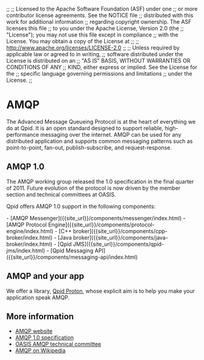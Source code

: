 ;;
;; Licensed to the Apache Software Foundation (ASF) under one
;; or more contributor license agreements.  See the NOTICE file
;; distributed with this work for additional information
;; regarding copyright ownership.  The ASF licenses this file
;; to you under the Apache License, Version 2.0 (the
;; "License"); you may not use this file except in compliance
;; with the License.  You may obtain a copy of the License at
;; 
;;   http://www.apache.org/licenses/LICENSE-2.0
;; 
;; Unless required by applicable law or agreed to in writing,
;; software distributed under the License is distributed on an
;; "AS IS" BASIS, WITHOUT WARRANTIES OR CONDITIONS OF ANY
;; KIND, either express or implied.  See the License for the
;; specific language governing permissions and limitations
;; under the License.
;;

# AMQP

The Advanced Message Queueing Protocol is at the heart of everything
we do at Qpid. It is an open standard designed to support reliable,
high-performance messaging over the internet. AMQP can be used for any
distributed application and supports common messaging patterns such as
point-to-point, fan-out, publish-subscribe, and request-response.

## AMQP 1.0

The AMQP working group released the 1.0 specification in the final
quarter of 2011. Future evolution of the protocol is now driven by the
member section and technical committees at OASIS.

Qpid offers AMQP 1.0 support in the following components:

<div class="two-column" markdown="1">
 - [AMQP Messenger]({{site_url}}/components/messenger/index.html)
 - [AMQP Protocol Engine]({{site_url}}/components/protocol-engine/index.html)
 - [C++ broker]({{site_url}}/components/cpp-broker/index.html)
 - [Java broker]({{site_url}}/components/java-broker/index.html)
 - [Qpid JMS]({{site_url}}/components/qpid-jms/index.html)
 - [Qpid Messaging API]({{site_url}}/components/messaging-api/index.html)
</div>

## AMQP and your app

We offer a library, [Qpid Proton](proton/index.html), whose explicit
aim is to help you make your application speak AMQP.

## More information

 - [AMQP website](http://www.amqp.org/)
 - [AMQP 1.0 specification](http://docs.oasis-open.org/amqp/core/v1.0/os/amqp-core-overview-v1.0-os.html)
 - [OASIS AMQP technical committee](https://www.oasis-open.org/committees/tc_home.php?wg_abbrev=amqp)
 - [AMQP on Wikipedia](http://en.wikipedia.org/wiki/Advanced_Message_Queuing_Protocol)
